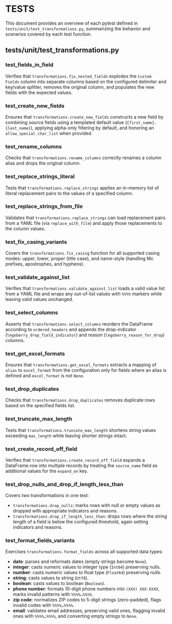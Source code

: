  # TESTS

 This document provides an overview of each pytest defined in `tests/unit/test_transformations.py`,
 summarizing the behavior and scenarios covered by each test function.

 ## tests/unit/test_transformations.py

 ### test_fields_in_field
 Verifies that `transformations.fix_nested_fields` explodes the `Custom Fields` column into separate
 columns based on the configured delimiter and key/value splitter, removes the original column, and
 populates the new fields with the expected values.

 ### test_create_new_fields
 Ensures that `transformations.create_new_fields` constructs a new field by combining source fields
 using a templated default value (`{first_name}.{last_name}`), applying alpha-only filtering by default,
 and honoring an `allow_special_char_list` when provided.

 ### test_rename_columns
 Checks that `transformations.rename_columns` correctly renames a column alias and drops the original
 column.

 ### test_replace_strings_literal
 Tests that `transformations.replace_strings` applies an in-memory list of literal replacement pairs
 to the values of a specified column.

 ### test_replace_strings_from_file
 Validates that `transformations.replace_strings` can load replacement pairs from a YAML file (via
 `replace_with_file`) and apply those replacements to the column values.

 ### test_fix_casing_variants
 Covers the `transformations.fix_casing` function for all supported casing modes: upper, lower, proper
 (title case), and name-style (handling Mc prefixes, apostrophes, and hyphens).

 ### test_validate_against_list
 Verifies that `transformations.validate_against_list` loads a valid value list from a YAML file and
 wraps any out-of-list values with `%%%%` markers while leaving valid values unchanged.

 ### test_select_columns
 Asserts that `transformations.select_columns` reorders the DataFrame according to `ordered_headers`
 and appends the drop-indicator (`legoberry_drop_field_indicator`) and reason
 (`legoberry_reason_for_drop`) columns.

 ### test_get_excel_formats
 Ensures that `transformations.get_excel_formats` extracts a mapping of `alias` to `excel_format` from
 the configuration only for fields where an alias is defined and `excel_format` is not `None`.

 ### test_drop_duplicates
 Checks that `transformations.drop_duplicates` removes duplicate rows based on the specified fields list.

 ### test_truncate_max_length
 Tests that `transformations.truncate_max_length` shortens string values exceeding `max_length` while
 leaving shorter strings intact.

 ### test_create_record_off_field
 Verifies that `transformations.create_record_off_field` expands a DataFrame row into multiple records
 by treating the `source_name` field as additional values for the `expand_on` key.

 ### test_drop_nulls_and_drop_if_length_less_than
 Covers two transformations in one test:
 - `transformations.drop_nulls`: marks rows with null or empty values as dropped with appropriate
   indicators and reasons.
 - `transformations.drop_if_length_less_than`: drops rows where the string length of a field is below
   the configured threshold, again setting indicators and reasons.

 ### test_format_fields_variants
 Exercises `transformations.format_fields` across all supported data types:
 - **date**: parses and reformats dates (empty strings become `None`).
 - **integer**: casts numeric values to integer type (`Int64`) preserving nulls.
 - **number**: casts numeric values to float type (`Float64`) preserving nulls.
 - **string**: casts values to string (`Utf8`).
 - **boolean**: casts values to boolean (`Boolean`).
 - **phone number**: formats 10-digit phone numbers into `(XXX) XXX-XXXX`, marks invalid patterns with
   `%%%%…%%%%`.
 - **zip code**: normalizes ZIP codes to 5-digit strings (zero-padded), flags invalid codes with
   `%%%%…%%%%`.
 - **email**: validates email addresses, preserving valid ones, flagging invalid ones with `%%%%…%%%%`,
   and converting empty strings to `None`.
